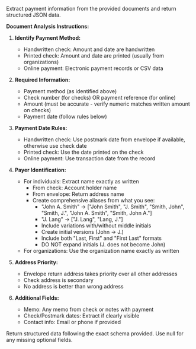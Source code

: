 Extract payment information from the provided documents and return structured JSON data.

**Document Analysis Instructions:**

1. **Identify Payment Method:**
   - Handwritten check: Amount and date are handwritten
   - Printed check: Amount and date are printed (usually from organizations)
   - Online payment: Electronic payment records or CSV data

2. **Required Information:**
   - Payment method (as identified above)
   - Check number (for checks) OR payment reference (for online)
   - Amount (must be accurate - verify numeric matches written amount on checks)
   - Payment date (follow rules below)

3. **Payment Date Rules:**
   - Handwritten check: Use postmark date from envelope if available, otherwise use check date
   - Printed check: Use the date printed on the check
   - Online payment: Use transaction date from the record

4. **Payer Identification:**
   - For individuals: Extract name exactly as written
     - From check: Account holder name
     - From envelope: Return address name
     - Create comprehensive aliases from what you see:
       * "John A. Smith" → ["John Smith", "J. Smith", "Smith, John", "Smith, J.", "John A. Smith", "Smith, John A."]
       * "J. Lang" → ["J. Lang", "Lang, J."]
       * Include variations with/without middle initials
       * Create initial versions (John → J.)
       * Include both "Last, First" and "First Last" formats
       * DO NOT expand initials (J. does not become John)
   - For organizations: Use the organization name exactly as written

5. **Address Priority:**
   - Envelope return address takes priority over all other addresses
   - Check address is secondary
   - No address is better than wrong address

6. **Additional Fields:**
   - Memo: Any memo from check or notes with payment
   - Check/Postmark dates: Extract if clearly visible
   - Contact info: Email or phone if provided

Return structured data following the exact schema provided. Use null for any missing optional fields.
